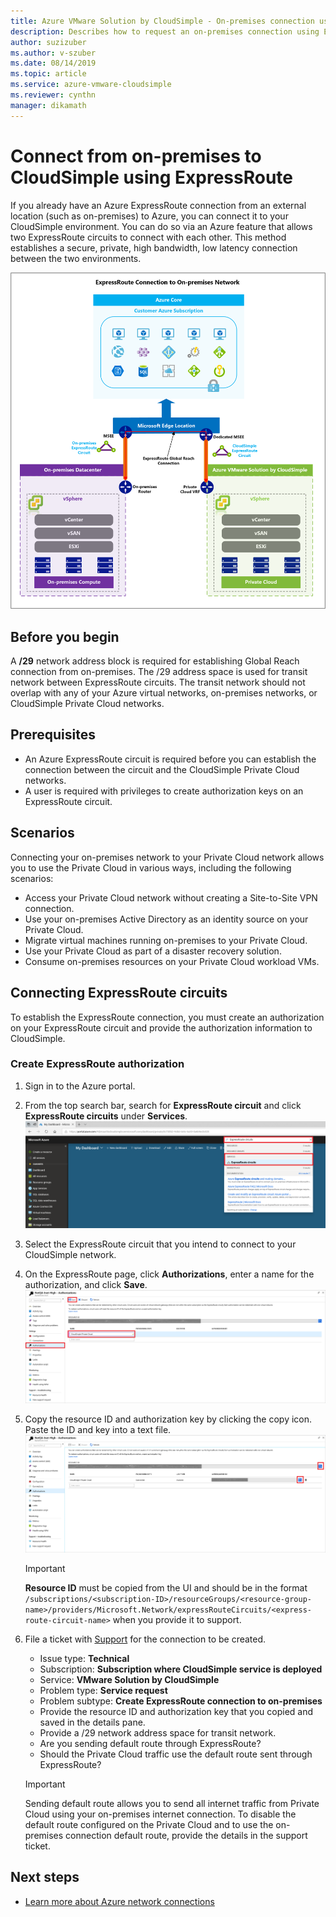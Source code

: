 ```yaml
--- 
title: Azure VMware Solution by CloudSimple - On-premises connection using ExpressRoute 
description: Describes how to request an on-premises connection using ExpressRoute from CloudSimple region network 
author: suzizuber
ms.author: v-szuber
ms.date: 08/14/2019 
ms.topic: article 
ms.service: azure-vmware-cloudsimple 
ms.reviewer: cynthn 
manager: dikamath 
---
```

# Connect from on-premises to CloudSimple using ExpressRoute

If you already have an Azure ExpressRoute connection from an external location (such as on-premises) to Azure, you can connect it to your CloudSimple environment. You can do so via an Azure feature that allows two ExpressRoute circuits to connect with each other. This method establishes a secure, private, high bandwidth, low latency connection between the two environments.

[![On-premises ExpressRoute Connection - Global Reach](media/cloudsimple-global-reach-connection.png)](media/cloudsimple-global-reach-connection.png)

## Before you begin

A **/29** network address block is required for establishing Global Reach connection from on-premises.  The /29 address space is used for transit network between ExpressRoute circuits.  The transit network should not overlap with any of your Azure virtual networks, on-premises networks, or CloudSimple Private Cloud networks.

## Prerequisites

* An Azure ExpressRoute circuit is required before you can establish the connection between the circuit and the CloudSimple Private Cloud networks.
* A user is required with privileges to create authorization keys on an ExpressRoute circuit.

## Scenarios

Connecting your on-premises network to your Private Cloud network allows you to use the Private Cloud in various ways, including the following scenarios:

* Access your Private Cloud network without creating a Site-to-Site VPN connection.
* Use your on-premises Active Directory as an identity source on your Private Cloud.
* Migrate virtual machines running on-premises to your Private Cloud.
* Use your Private Cloud as part of a disaster recovery solution.
* Consume on-premises resources on your Private Cloud workload VMs.

## Connecting ExpressRoute circuits

To establish the ExpressRoute connection, you must create an authorization on your ExpressRoute circuit and provide the authorization information to CloudSimple.


### Create ExpressRoute authorization

1. Sign in to the Azure portal.

2. From the top search bar, search for **ExpressRoute circuit** and click **ExpressRoute circuits** under **Services**.
    [![ExpressRoute Circuits](media/azure-expressroute-transit-search.png)](media/azure-expressroute-transit-search.png)

3. Select the ExpressRoute circuit that you intend to connect to your CloudSimple network.

4. On the ExpressRoute page, click **Authorizations**, enter a name for the authorization, and click **Save**.
    [![ExpressRoute Circuit Authorization](media/azure-expressroute-transit-authorizations.png)](media/azure-expressroute-transit-authorizations.png)

5. Copy the resource ID and authorization key by clicking the copy icon. Paste the ID and key into a text file.
    [![ExpressRoute Circuit Authorization Copy](media/azure-expressroute-transit-authorization-copy.png)](media/azure-expressroute-transit-authorization-copy.png)

    > [!IMPORTANT]
    > **Resource ID** must be copied from the UI and should be in the format ```/subscriptions/<subscription-ID>/resourceGroups/<resource-group-name>/providers/Microsoft.Network/expressRouteCircuits/<express-route-circuit-name>``` when you provide it to support.

6. File a ticket with <a href="https://portal.azure.com/#blade/Microsoft_Azure_Support/HelpAndSupportBlade/newsupportrequest" target="_blank">Support</a> for the connection to be created.
    * Issue type: **Technical**
    * Subscription: **Subscription where CloudSimple service is deployed**
    * Service: **VMware Solution by CloudSimple**
    * Problem type: **Service request**
    * Problem subtype: **Create ExpressRoute connection to on-premises**
    * Provide the resource ID and authorization key that you copied and saved in the details pane.
    * Provide a /29 network address space for transit network.
    * Are you sending default route through ExpressRoute?
    * Should the Private Cloud traffic use the default route sent through ExpressRoute?

    > [!IMPORTANT]
    > Sending default route allows you to send all internet traffic from Private Cloud using your on-premises internet connection.  To disable the default route configured on the Private Cloud and to use the on-premises connection default route, provide the details in the support ticket.

## Next steps

* [Learn more about Azure network connections](cloudsimple-azure-network-connection.md)  
